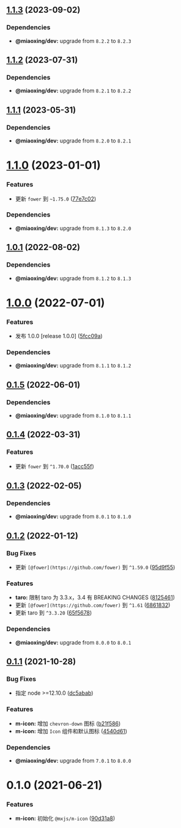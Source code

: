 ## [1.1.3](https://github.com/miaoxing/mxjs-m-icon/compare/v1.1.2...v1.1.3) (2023-09-02)





### Dependencies

* **@miaoxing/dev:** upgrade from `8.2.2` to `8.2.3`

## [1.1.2](https://github.com/miaoxing/mxjs-m-icon/compare/v1.1.1...v1.1.2) (2023-07-31)





### Dependencies

* **@miaoxing/dev:** upgrade from `8.2.1` to `8.2.2`

## [1.1.1](https://github.com/miaoxing/mxjs-m-icon/compare/v1.1.0...v1.1.1) (2023-05-31)





### Dependencies

* **@miaoxing/dev:** upgrade from `8.2.0` to `8.2.1`

# [1.1.0](https://github.com/miaoxing/mxjs-m-icon/compare/v1.0.1...v1.1.0) (2023-01-01)


### Features

* 更新 `fower` 到 `~1.75.0` ([77e7c02](https://github.com/miaoxing/mxjs-m-icon/commit/77e7c023fc81945ec47fcce01c9df59327d8b07d))





### Dependencies

* **@miaoxing/dev:** upgrade from `8.1.3` to `8.2.0`

## [1.0.1](https://github.com/miaoxing/mxjs-m-icon/compare/v1.0.0...v1.0.1) (2022-08-02)





### Dependencies

* **@miaoxing/dev:** upgrade from `8.1.2` to `8.1.3`

# [1.0.0](https://github.com/miaoxing/mxjs-m-icon/compare/v0.1.5...v1.0.0) (2022-07-01)


### Features

* 发布 1.0.0 [release 1.0.0] ([5fcc09a](https://github.com/miaoxing/mxjs-m-icon/commit/5fcc09abbbaf63709d4041433b7fd1b75d85d7be))





### Dependencies

* **@miaoxing/dev:** upgrade from `8.1.1` to `8.1.2`

## [0.1.5](https://github.com/miaoxing/mxjs-m-icon/compare/v0.1.4...v0.1.5) (2022-06-01)





### Dependencies

* **@miaoxing/dev:** upgrade from `8.1.0` to `8.1.1`

## [0.1.4](https://github.com/miaoxing/mxjs-m-icon/compare/v0.1.3...v0.1.4) (2022-03-31)


### Features

* 更新 `fower` 到 `^1.70.0` ([1acc55f](https://github.com/miaoxing/mxjs-m-icon/commit/1acc55fe0543c1b24daeb254fffb029e5f7afada))

## [0.1.3](https://github.com/miaoxing/mxjs-m-icon/compare/v0.1.2...v0.1.3) (2022-02-05)





### Dependencies

* **@miaoxing/dev:** upgrade from `8.0.1` to `8.1.0`

## [0.1.2](https://github.com/miaoxing/mxjs-m-icon/compare/v0.1.1...v0.1.2) (2022-01-12)


### Bug Fixes

* 更新 `[@fower](https://github.com/fower)` 到 `^1.59.0` ([95d9f55](https://github.com/miaoxing/mxjs-m-icon/commit/95d9f552e9ada622d03e839004d9ff7c0686a470))


### Features

* **taro:** 限制 taro 为 3.3.x，3.4 有 BREAKING CHANGES ([8125461](https://github.com/miaoxing/mxjs-m-icon/commit/81254619194eb4f4e460807cd991228364a00c32))
* 更新 `[@fower](https://github.com/fower)` 到 `^1.61` ([6861832](https://github.com/miaoxing/mxjs-m-icon/commit/6861832eae8336c480240a1e45f30335eb579d09))
* 更新 taro 到 `^3.3.20` ([65f5678](https://github.com/miaoxing/mxjs-m-icon/commit/65f56785c5e953a65fe8a64741d4fe8551a791ef))





### Dependencies

* **@miaoxing/dev:** upgrade from `8.0.0` to `8.0.1`

## [0.1.1](https://github.com/miaoxing/mxjs-m-icon/compare/v0.1.0...v0.1.1) (2021-10-28)


### Bug Fixes

* 指定 node >=12.10.0 ([dc5abab](https://github.com/miaoxing/mxjs-m-icon/commit/dc5abab01a77be3a4ce1496cbf13cf1cc91df64b))


### Features

* **m-icon:** 增加 `chevron-down` 图标 ([b21f586](https://github.com/miaoxing/mxjs-m-icon/commit/b21f5860fb16d5de948d3a2f77ec042180b7ab60))
* **m-icon:** 增加 `Icon` 组件和默认图标 ([4540d61](https://github.com/miaoxing/mxjs-m-icon/commit/4540d61d404f1d40c81d589f6854ae0c78971188))





### Dependencies

* **@miaoxing/dev:** upgrade from `7.0.1` to `8.0.0`

# 0.1.0 (2021-06-21)


### Features

* **m-icon:** 初始化 `@mxjs/m-icon` ([90d31a8](https://github.com/miaoxing/mxjs-m-icon/commit/90d31a8d397b0c9fcceb00525a83da676ee17d1c))
